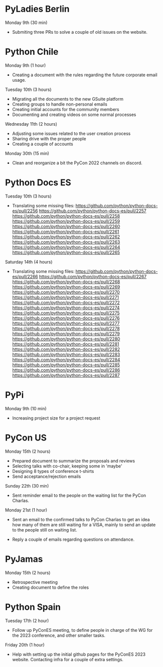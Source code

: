 # PyLadies Berlin

Monday 9th (30 min)

- Submiting three PRs to solve a couple of old issues on the website.

# Python Chile

Monday 9th (1 hour)

- Creating a document with the rules regarding the future corporate
  email usage.

Tuesday 10th (3 hours)

- Migrating all the documents to the new GSuite platform
- Creating groups to handle non-personal emails
- Creating initial accounts for the community members
- Documenting and creating videos on some normal processes

Wednesday 11th (2 hours)

- Adjusting some issues related to the user creation process
- Sharing drive with the proper people
- Creating a couple of accounts

Monday 30th (15 min)

- Clean and reorganize a bit the PyCon 2022 channels on discord.

# Python Docs ES

Tuesday 10th (3 hours)

- Translating some missing files:
  https://github.com/python/python-docs-es/pull/2256
  https://github.com/python/python-docs-es/pull/2257
  https://github.com/python/python-docs-es/pull/2258
  https://github.com/python/python-docs-es/pull/2259
  https://github.com/python/python-docs-es/pull/2260
  https://github.com/python/python-docs-es/pull/2261
  https://github.com/python/python-docs-es/pull/2262
  https://github.com/python/python-docs-es/pull/2263
  https://github.com/python/python-docs-es/pull/2264
  https://github.com/python/python-docs-es/pull/2265

Saturday 14th (4 hours)

- Translating some missing files:
  https://github.com/python/python-docs-es/pull/2266
  https://github.com/python/python-docs-es/pull/2267
  https://github.com/python/python-docs-es/pull/2268
  https://github.com/python/python-docs-es/pull/2269
  https://github.com/python/python-docs-es/pull/2270
  https://github.com/python/python-docs-es/pull/2271
  https://github.com/python/python-docs-es/pull/2272
  https://github.com/python/python-docs-es/pull/2274
  https://github.com/python/python-docs-es/pull/2275
  https://github.com/python/python-docs-es/pull/2276
  https://github.com/python/python-docs-es/pull/2277
  https://github.com/python/python-docs-es/pull/2278
  https://github.com/python/python-docs-es/pull/2279
  https://github.com/python/python-docs-es/pull/2280
  https://github.com/python/python-docs-es/pull/2281
  https://github.com/python/python-docs-es/pull/2282
  https://github.com/python/python-docs-es/pull/2283
  https://github.com/python/python-docs-es/pull/2284
  https://github.com/python/python-docs-es/pull/2285
  https://github.com/python/python-docs-es/pull/2286
  https://github.com/python/python-docs-es/pull/2287


# PyPi

Monday 9th (10 min)

- Increasing project size for a project request

# PyCon US

Monday 15th (2 hours)

- Prepared document to summarize the proposals and reviews
- Selecting talks with co-chair, keeping some in 'maybe'
- Designing 8 types of conference t-shirts
- Send acceptance/rejection emails

Sunday 22th (30 min)

- Sent reminder email to the people on the waiting list for the
  PyCon Charlas.

Monday 21st (1 hour)

- Sent an email to the confirmed talks to PyCon Charlas to get
  an idea how many of them are still waiting for a VISA, mainly
  to send an update to the people still on waiting list.

- Reply a couple of emails regarding questions on attendance.

# PyJamas

Monday 15th (2 hours)

- Retrospective meeting
- Creating document to define the roles

# Python Spain

Tuesday 17th (2 hour)

- Follow up PyConES meeting, to define people in charge of the WG
  for the 2023 conference, and other smaller tasks.

Friday 20th (1 hour)

- Help with setting up the initial github pages for the PyConES 2023
  website. Contacting infra for a couple of extra settings.


